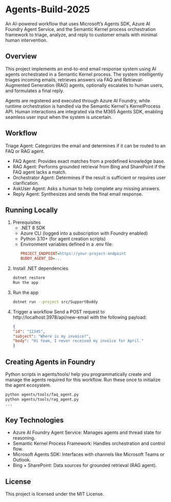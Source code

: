 # Agents-Build-2025
An AI-powered workflow that uses Microsoft’s Agents SDK, Azure AI Foundry Agent Service, and the Semantic Kernel process orchestration framework to triage, analyze, and reply to customer emails with minimal human intervention.


## Overview
This project implements an end-to-end email response system using AI agents orchestrated in a Semantic Kernel process. The system intelligently triages incoming emails, retrieves answers via FAQ and Retrieval-Augmented Generation (RAG) agents, optionally escalates to human users, and formulates a final reply.

Agents are registered and executed through Azure AI Foundry, while runtime orchestration is handled via the Semantic Kernel's KernelProcess API. Human interactions are integrated via the M365 Agents SDK, enabling seamless user input when the system is uncertain.

## Workflow
Triage Agent: Categorizes the email and determines if it can be routed to an FAQ or RAG agent.

- FAQ Agent: Provides exact matches from a predefined knowledge base.
- RAG Agent: Performs grounded retrieval from Bing and SharePoint if the FAQ agent lacks a match.
- Orchestrator Agent: Determines if the result is sufficient or requires user clarification.
- AskUser Agent: Asks a human to help complete any missing answers.
- Reply Agent: Synthesizes and sends the final email response.


## Running Locally
1. Prerequisites
    - .NET 8 SDK
    - Azure CLI (logged into a subscription with Foundry enabled)
    - Python 3.10+ (for agent creation scripts)
    - Environment variables defined in a .env file:
        ```ini
        PROJECT_ENDPOINT=https://your-project-endpoint
        BUDDY_AGENT_ID=...
        ```
2. Install .NET dependencies
    ```bash
    dotnet restore
    Run the app
    ```
3. Run the app
    ```bash
    dotnet run --project src/SupportBuddy
    ```
4. Trigger a workflow
Send a POST request to http://localhost:3978/api/new-email with the following payload:
    ```json
    {
    "id": "12345",
    "subject": "Where is my invoice?",
    "body": "Hi team, I never received my invoice for April."
    }
    ```

## Creating Agents in Foundry
Python scripts in agents/tools/ help you programmatically create and manage the agents required for this workflow. Run these once to initialize the agent ecosystem.

```bash
python agents/tools/faq_agent.py
python agents/tools/rag_agent.py
...
```

## Key Technologies
- Azure AI Foundry Agent Service: Manages agents and thread state for reasoning.
- Semantic Kernel Process Framework: Handles orchestration and control flow.
- Microsoft Agents SDK: Interfaces with channels like Microsoft Teams or Outlook.
- Bing + SharePoint: Data sources for grounded retrieval (RAG agent).

## License
This project is licensed under the MIT License.